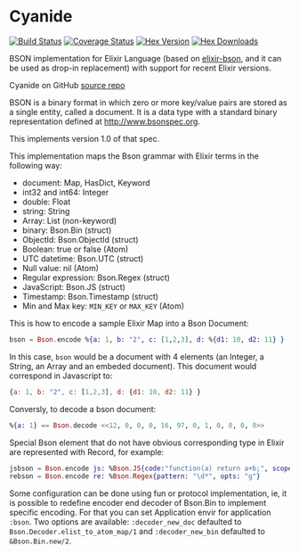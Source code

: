 Cyanide
=======
[![Build Status](https://travis-ci.org/ispirata/cyanide.svg?branch=master)](https://travis-ci.org/ispirata/cyanide)
[![Coverage Status](https://coveralls.io/repos/github/ispirata/cyanide/badge.svg?branch=master)](https://coveralls.io/github/ispirata/cyanide?branch=master)
[![Hex Version](https://img.shields.io/hexpm/v/cyanide.svg)](https://hex.pm/packages/cyanide)
[![Hex Downloads](https://img.shields.io/hexpm/dt/cyanide.svg)](https://hex.pm/packages/cyanide)

BSON implementation for Elixir Language (based on [elixir-bson](https://github.com/checkiz/elixir-bson), and it can be used as drop-in replacement) with support for recent Elixir versions.

Cyanide on GitHub [source repo](https://github.com/ispirata/cyanide)

BSON is a binary format in which zero or more key/value pairs are stored as a single entity, called a document. It is a data type with a standard binary representation defined at <http://www.bsonspec.org>.

This implements version 1.0 of that spec.

This implementation maps the Bson grammar with Elixir terms in the following way:

  - document: Map, HasDict, Keyword
  - int32 and int64: Integer
  - double: Float
  - string: String
  - Array: List (non-keyword)
  - binary: Bson.Bin (struct)
  - ObjectId: Bson.ObjectId (struct)
  - Boolean: true or false (Atom)
  - UTC datetime: Bson.UTC (struct)
  - Null value: nil (Atom)
  - Regular expression: Bson.Regex (struct)
  - JavaScript: Bson.JS (struct)
  - Timestamp: Bson.Timestamp (struct)
  - Min and Max key: `MIN_KEY` or `MAX_KEY` (Atom)

This is how to encode a sample Elixir Map into a Bson Document:

```elixir
bson = Bson.encode %{a: 1, b: "2", c: [1,2,3], d: %{d1: 10, d2: 11} }

```
In this case, `bson` would be a document with 4 elements (an Integer, a String, an Array and an embeded document). This document would correspond in Javascript to:
```javascript
{a: 1, b: "2", c: [1,2,3], d: {d1: 10, d2: 11} }
```

Conversly, to decode a bson document:
```elixir
%{a: 1} == Bson.decode <<12, 0, 0, 0, 16, 97, 0, 1, 0, 0, 0, 0>>
```

Special Bson element that do not have obvious corresponding type in Elixir are represented with Record, for example:

```elixir
jsbson = Bson.encode js: %Bson.JS{code:"function(a) return a+b;", scope: [b: 2]}
rebson = Bson.encode re: %Bson.Regex{pattern: "\d*", opts: "g"}
```

Some configuration can be done using fun or protocol implementation, ie, it is possible to redefine encoder end decoder of Bson.Bin to implement specific encoding. For that you can set Application envir for application `:bson`. Two options are available: `:decoder_new_doc` defaulted to `Bson.Decoder.elist_to_atom_map/1` and `:decoder_new_bin` defaulted to `&Bson.Bin.new/2`.
